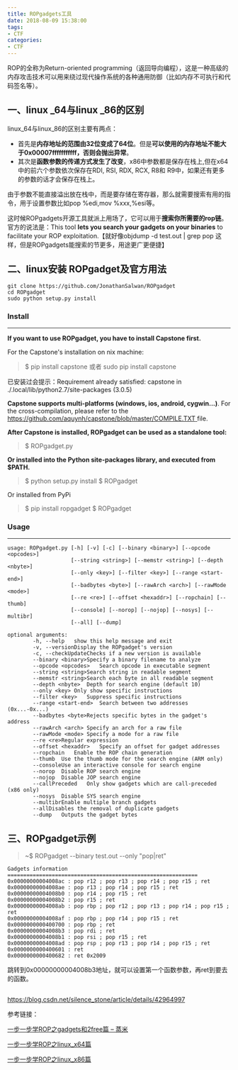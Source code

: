 ```yaml
---
title: ROPgadgets工具
date: 2018-08-09 15:38:00
tags:
- CTF
categories:
- CTF
---
```



ROP的全称为Return-oriented programming（返回导向编程），这是一种高级的内存攻击技术可以用来绕过现代操作系统的各种通用防御（比如内存不可执行和代码签名等）。

## 一、linux _64与linux _86的区别 ##

linux_64与linux_86的区别主要有两点：

- 首先是**内存地址的范围由32位变成了64位**。但是**可以使用的内存地址不能大于0x00007fffffffffff，否则会抛出异常**。
- 其次是**函数参数的传递方式发生了改变**，x86中参数都是保存在栈上,但在x64中的前六个参数依次保存在RDI, RSI, RDX, RCX, R8和 R9中，如果还有更多的参数的话才会保存在栈上。

由于参数不能直接溢出放在栈中，而是要存储在寄存器，那么就需要搜索有用的指令，用于设置参数比如pop %edi,mov %xxx,%esi等。

这时候ROPgadgets开源工具就派上用场了，它可以用于**搜索你所需要的rop链**。官方的说法是：This tool **lets you search your gadgets on your binaries** to facilitate your ROP exploitation.【就好像objdump -d test.out | grep pop 这样，但是ROPgadgets能搜索的节更多，用途更广更便捷】

## 二、linux安装 ROPgadget及官方用法 ##

    git clone https://github.com/JonathanSalwan/ROPgadget
    cd ROPgadget
    sudo python setup.py install
 
### Install ###

----------
**If you want to use ROPgadget, you have to install Capstone first.**

For the Capstone's installation on nix machine:

> $ pip install capstone 或者 sudo pip install capstone

已安装过会提示：Requirement already satisfied: capstone in ./.local/lib/python2.7/site-packages (3.0.5)

**Capstone supports multi-platforms (windows, ios, android, cygwin...)**. For the cross-compilation, please refer to the
[https://github.com/aquynh/capstone/blob/master/COMPILE.TXT ](https://github.com/aquynh/capstone/blob/master/COMPILE.TXT) file.

**After Capstone is installed, ROPgadget can be used as a standalone tool:**

> $ ROPgadget.py

**Or installed into the Python site-packages library, and executed from $PATH.**

> $ python setup.py install
> $ ROPgadget

Or installed from PyPi

> $ pip install ropgadget
> $ ROPgadget

### Usage ###

----------
    usage: ROPgadget.py [-h] [-v] [-c] [--binary <binary>] [--opcode <opcodes>]
					    [--string <string>] [--memstr <string>] [--depth <nbyte>]
					    [--only <key>] [--filter <key>] [--range <start-end>]
					    [--badbytes <byte>] [--rawArch <arch>] [--rawMode <mode>]
					    [--re <re>] [--offset <hexaddr>] [--ropchain] [--thumb]
					    [--console] [--norop] [--nojop] [--nosys] [--multibr]
					    [--all] [--dump]
    
    optional arguments:
		    -h, --help   show this help message and exit
		    -v, --versionDisplay the ROPgadget's version
		    -c, --checkUpdateChecks if a new version is available
		    --binary <binary>Specify a binary filename to analyze
		    --opcode <opcodes>   Search opcode in executable segment
		    --string <string>Search string in readable segment
		    --memstr <string>Search each byte in all readable segment
		    --depth <nbyte>  Depth for search engine (default 10)
		    --only <key> Only show specific instructions
		    --filter <key>   Suppress specific instructions
		    --range <start-end>  Search between two addresses (0x...-0x...)
		    --badbytes <byte>Rejects specific bytes in the gadget's address
		    --rawArch <arch> Specify an arch for a raw file
		    --rawMode <mode> Specify a mode for a raw file
		    --re <re>Regular expression
		    --offset <hexaddr>   Specify an offset for gadget addresses
		    --ropchain   Enable the ROP chain generation
		    --thumb  Use the thumb mode for the search engine (ARM only)
		    --consoleUse an interactive console for search engine
		    --norop  Disable ROP search engine
		    --nojop  Disable JOP search engine
		    --callPreceded   Only show gadgets which are call-preceded (x86 only)
		    --nosys  Disable SYS search engine
		    --multibrEnable multiple branch gadgets
		    --allDisables the removal of duplicate gadgets
		    --dump   Outputs the gadget bytes

## 三、ROPgadget示例 ##


> ~$ ROPgadget --binary test.out --only "pop|ret"
    
    Gadgets information
    ============================================================
    0x00000000004008ac : pop r12 ; pop r13 ; pop r14 ; pop r15 ; ret
    0x00000000004008ae : pop r13 ; pop r14 ; pop r15 ; ret
    0x00000000004008b0 : pop r14 ; pop r15 ; ret
    0x00000000004008b2 : pop r15 ; ret
    0x00000000004008ab : pop rbp ; pop r12 ; pop r13 ; pop r14 ; pop r15 ; ret
    0x00000000004008af : pop rbp ; pop r14 ; pop r15 ; ret
    0x0000000000400700 : pop rbp ; ret
    0x00000000004008b3 : pop rdi ; ret
    0x00000000004008b1 : pop rsi ; pop r15 ; ret
    0x00000000004008ad : pop rsp ; pop r13 ; pop r14 ; pop r15 ; ret
    0x0000000000400601 : ret
    0x0000000000400682 : ret 0x2009

跳转到0x00000000004008b3地址，就可以设置第一个函数参数，再ret到要去的函数。

##  ##

https://blog.csdn.net/silence_stone/article/details/42964997

参考链接：

[一步一步学ROP之gadgets和2free篇 – 蒸米](http://www.vuln.cn/6643)

[一步一步学ROP之linux_x64篇](https://www.2cto.com/kf/201611/563061.html)

[一步一步学ROP之linux_x86篇](http://jaq.alibaba.com/community/art/show?spm=a313e.7916646.24000001.11.MtR4jX&articleid=403)